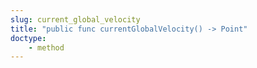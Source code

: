 ```yaml
---
slug: current_global_velocity
title: "public func currentGlobalVelocity() -> Point"
doctype:
    - method
---
```

